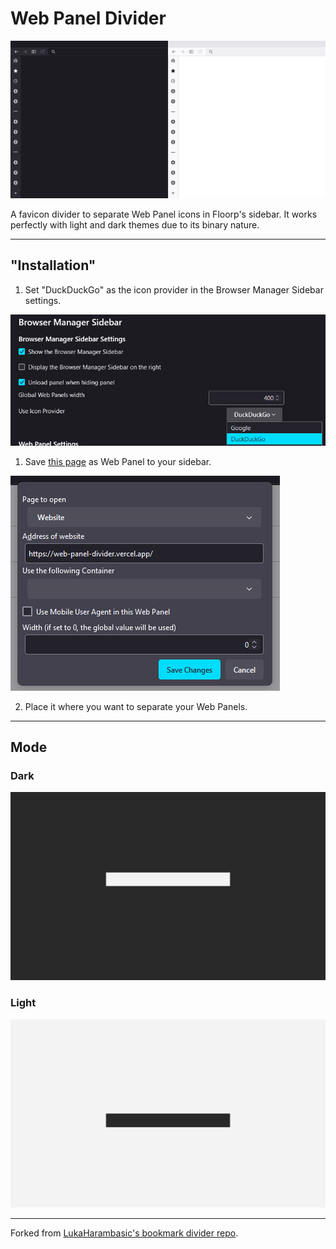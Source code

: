 # Web Panel Divider

![Create Divider](md/teaser.png)

A favicon divider to separate Web Panel icons in Floorp's sidebar. It works perfectly with light and dark themes due to its binary nature.

---

## "Installation"

1. Set "DuckDuckGo" as the icon provider in the Browser Manager Sidebar settings.

  ![Select DuckDuckGo](md/icon_provider.png)

1. Save [this page](https://enigmabyte8.github.io/web-panel-divider/) as Web Panel to your sidebar.

  ![Create Divider](md/create.png)

2. Place it where you want to separate your Web Panels.

---

## Mode

### Dark

![Create Divider](md/teaser_dark.png)

### Light

![Create Divider](md/teaser_light.png)

---

Forked from [LukaHarambasic's bookmark divider repo](https://github.com/LukaHarambasic/bookmark-divider).
